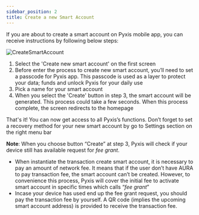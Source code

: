 ```yaml
---
sidebar_position: 2
title: Create a new Smart Account
---
```


If you are about to create a smart account on Pyxis mobile app, you can receive instructions by following below steps:

<div id="gif-wrapper">
    <img src="/img/pyxis-mobile/CreateSmartAccount.gif" alt="CreateSmartAccount"/>
</div>

1. Select the 'Create new smart account' on the first screen
2. Before enter the process to create new smart account, you’ll need to set a passcode for Pyxis app. This passcode is used as a layer to protect your data; funds and unlock Pyxis for your daily use 
3. Pick a name for your smart account
4. When you select the 'Create' button in step 3, the smart account will be generated. This process could take a few seconds. When this process complete, the screen redirects to the homepage 

That's it! You can now get access to all Pyxis’s functions. Don’t forget to set a recovery method for your new smart account by go to Settings section on the right menu bar

**Note**: When you choose button “Create” at step 3, Pyxis will check if your device still has available request for *fee grant*. 

- When instantiate the transaction create smart account, it is necessary to  pay an amount of network fee. It means that if the user don’t have AURA to pay transaction fee, the smart account can’t be created. However, to convenience this process, Pyxis will cover the initial fee to activate smart account in specific times which calls “*fee grant*”
- Incase your device has used end up the fee grant request, you should pay the transaction fee by yourself. A QR code (implies the upcoming smart account address) is provided to receive the transaction fee.
